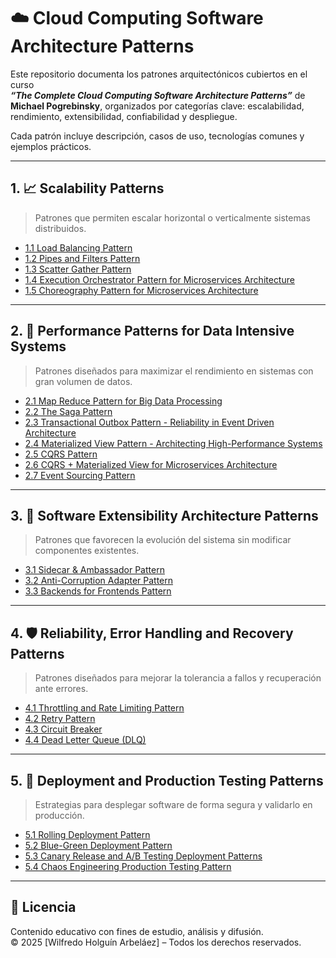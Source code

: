 # ☁️ Cloud Computing Software Architecture Patterns

Este repositorio documenta los patrones arquitectónicos cubiertos en el curso  
**_“The Complete Cloud Computing Software Architecture Patterns”_** de **Michael Pogrebinsky**, organizados por categorías clave: escalabilidad, rendimiento, extensibilidad, confiabilidad y despliegue.

Cada patrón incluye descripción, casos de uso, tecnologías comunes y ejemplos prácticos.

---

## 1. 📈 Scalability Patterns

> Patrones que permiten escalar horizontal o verticalmente sistemas distribuidos.

- [1.1 Load Balancing Pattern](patterns/load-balancing.md)
- [1.2 Pipes and Filters Pattern](patterns/pipes-and-filters.md)
- [1.3 Scatter Gather Pattern](patterns/scatter-gather.md)
- [1.4 Execution Orchestrator Pattern for Microservices Architecture](patterns/execution-orchestrator.md)
- [1.5 Choreography Pattern for Microservices Architecture](patterns/choreography.md)

---

## 2. 🚀 Performance Patterns for Data Intensive Systems

> Patrones diseñados para maximizar el rendimiento en sistemas con gran volumen de datos.

- [2.1 Map Reduce Pattern for Big Data Processing](patterns/map-reduce.md)
- [2.2 The Saga Pattern](patterns/saga.md)
- [2.3 Transactional Outbox Pattern - Reliability in Event Driven Architecture](patterns/transactional-outbox.md)
- [2.4 Materialized View Pattern - Architecting High-Performance Systems](patterns/materialized-view.md)
- [2.5 CQRS Pattern](patterns/cqrs.md)
- [2.6 CQRS + Materialized View for Microservices Architecture](patterns/cqrs-materialized.md)
- [2.7 Event Sourcing Pattern](patterns/event-sourcing.md)

---

## 3. 🧩 Software Extensibility Architecture Patterns

> Patrones que favorecen la evolución del sistema sin modificar componentes existentes.

- [3.1 Sidecar & Ambassador Pattern](patterns/sidecar-ambassador.md)
- [3.2 Anti-Corruption Adapter Pattern](patterns/anti-corruption-adapter.md)
- [3.3 Backends for Frontends Pattern](patterns/backends-for-frontends.md)

---

## 4. 🛡️ Reliability, Error Handling and Recovery Patterns

> Patrones diseñados para mejorar la tolerancia a fallos y recuperación ante errores.

- [4.1 Throttling and Rate Limiting Pattern](patterns/throttling-rate-limiting.md)
- [4.2 Retry Pattern](patterns/retry.md)
- [4.3 Circuit Breaker](patterns/circuit-breaker.md)
- [4.4 Dead Letter Queue (DLQ)](patterns/dead-letter-queue.md)

---

## 5. 🚀 Deployment and Production Testing Patterns

> Estrategias para desplegar software de forma segura y validarlo en producción.

- [5.1 Rolling Deployment Pattern](patterns/rolling-deployment.md)
- [5.2 Blue-Green Deployment Pattern](patterns/blue-green.md)
- [5.3 Canary Release and A/B Testing Deployment Patterns](patterns/canary-ab-testing.md)
- [5.4 Chaos Engineering Production Testing Pattern](patterns/chaos-engineering.md)

---

## 📜 Licencia

Contenido educativo con fines de estudio, análisis y difusión.  
© 2025 [Wilfredo Holguín Arbeláez] – Todos los derechos reservados.

